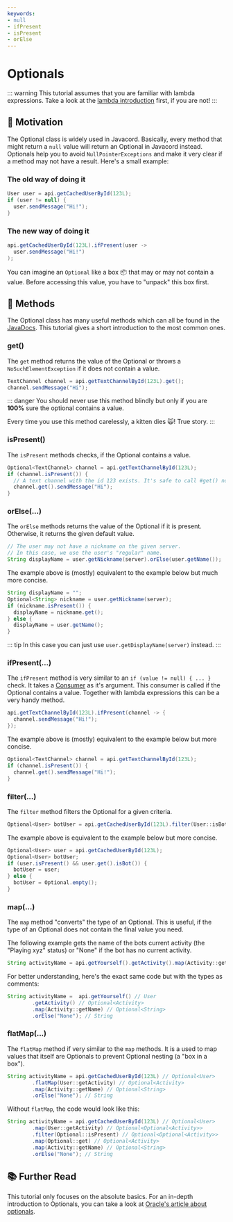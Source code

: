 ```yaml
---
keywords:
- null
- ifPresent
- isPresent
- orElse
---
```


# Optionals

::: warning
This tutorial assumes that you are familiar with lambda expressions.
Take a look at the [lambda introduction](/wiki/essential-knowledge/lambdas/) first, if you are not!
:::

## :muscle: Motivation

The Optional class is widely used in Javacord.
Basically, every method that might return a `null` value will return an Optional in Javacord instead.
Optionals help you to avoid `NullPointerExceptions` and make it very clear if a method may not have a result.
Here's a small example:

### The old way of doing it

```java
User user = api.getCachedUserById(123L);
if (user != null) {
  user.sendMessage("Hi!");
}
```

### The new way of doing it

```java
api.getCachedUserById(123L).ifPresent(user -> 
  user.sendMessage("Hi!")
);
```

You can imagine an `Optional` like a box :package: that may or may not contain a value.
Before accessing this value, you have to "unpack" this box first.

## :open_book: Methods

The Optional class has many useful methods which can all be found in the [JavaDocs](https://docs.oracle.com/javase/8/docs/api/java/util/Optional.html).
This tutorial gives a short introduction to the most common ones.

### get()

The `get` method returns the value of the Optional or throws a `NoSuchElementException` if it does not contain a value.

```java
TextChannel channel = api.getTextChannelById(123L).get();
channel.sendMessage("Hi");
```

::: danger
You should never use this method blindly but only if you are **100%** sure the optional contains a value.

Every time you use this method carelessly, a kitten dies :scream_cat:!
True story.
:::

### isPresent()

The `isPresent` methods checks, if the Optional contains a value.

```java
Optional<TextChannel> channel = api.getTextChannelById(123L);
if (channel.isPresent()) {
  // A text channel with the id 123 exists. It's safe to call #get() now
  channel.get().sendMessage("Hi");
}
```

### orElse(...)

The `orElse` methods returns the value of the Optional if it is present. Otherwise, it returns the given default value.

```java
// The user may not have a nickname on the given server. 
// In this case, we use the user's "regular" name.
String displayName = user.getNickname(server).orElse(user.getName());
```
The example above is (mostly) equivalent to the example below but much more concise.
```java
String displayName = "";
Optional<String> nickname = user.getNickname(server);
if (nickname.isPresent()) {
  displayName = nickname.get();
} else {
  displayName = user.getName();
}
```

::: tip
In this case you can just use `user.getDisplayName(server)` instead.
:::

### ifPresent(...)

The `ifPresent` method is very similar to an `if (value != null) { ... }` check. 
It takes a [Consumer](https://docs.oracle.com/javase/8/docs/api/java/util/function/Consumer.html) as it's argument.
This consumer is called if the Optional contains a value.
Together with lambda expressions this can be a very handy method.

```java
api.getTextChannelById(123L).ifPresent(channel -> {
  channel.sendMessage("Hi!");
});
```
The example above is (mostly) equivalent to the example below but more concise.
```java
Optional<TextChannel> channel = api.getTextChannelById(123L);
if (channel.isPresent()) {
  channel.get().sendMessage("Hi!");
}
```

### filter(...)

The `filter` method filters the Optional for a given criteria.

```java
Optional<User> botUser = api.getCachedUserById(123L).filter(User::isBot);
```
The example above is equivalent to the example below but more concise.
```java
Optional<User> user = api.getCachedUserById(123L);
Optional<User> botUser;
if (user.isPresent() && user.get().isBot()) {
  botUser = user;
} else {
  botUser = Optional.empty();
}
```

### map(...)

The `map` method "converts" the type of an Optional.
This is useful, if the type of an Optional does not contain the final value you need.

The following example gets the name of the bots current activity (the "Playing xyz" status) or "None" if the bot has no current activity.

```java
String activityName = api.getYourself().getActivity().map(Activity::getName).orElse("None");
```
For better understanding, here's the exact same code but with the types as comments:
```java
String activityName =  api.getYourself() // User
        .getActivity() // Optional<Activity>
        .map(Activity::getName) // Optional<String>
        .orElse("None"); // String
```

### flatMap(...)

The `flatMap` method if very similar to the `map` methods.
It is a used to map values that itself are Optionals to prevent Optional nesting (a "box in a box").

```java
String activityName = api.getCachedUserById(123L) // Optional<User>
        .flatMap(User::getActivity) // Optional<Activity>
        .map(Activity::getName) // Optional<String>
        .orElse("None"); // String
```

Without `flatMap`, the code would look like this:
```java
String activityName = api.getCachedUserById(123L) // Optional<User>
        .map(User::getActivity) // Optional<Optional<Activity>>
        .filter(Optional::isPresent) // Optional<Optional<Activity>>
        .map(Optional::get) // Optional<Activity>
        .map(Activity::getName) // Optional<String>
        .orElse("None"); // String
```

## :books: Further Read

This tutorial only focuses on the absolute basics.
For an in-depth introduction to Optionals, you can take a look at
[Oracle's article about optionals](https://www.oracle.com/technical-resources/articles/java/java8-optional.html).

